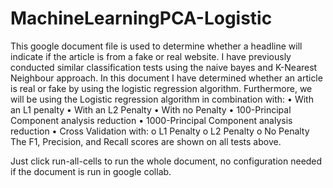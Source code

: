 # MachineLearningPCA-Logistic

This google document file is used to determine whether a headline will indicate if the article is from a fake or real website. I have previously conducted similar classification tests using the naive bayes and K-Nearest Neighbour approach. In this document I have determined whether an article is real or fake by using the logistic regression algorithm. Furthermore, we will be using the Logistic regression algorithm in combination with:
•	With an L1 penalty
•	With an L2 Penalty 
•	With no Penalty 
•	100-Principal Component analysis reduction 
•	1000-Principal Component analysis reduction 
•	Cross Validation with:
o	L1 Penalty 
o	L2 Penalty 
o	No Penalty
The F1, Precision, and Recall scores are shown on all tests above.

Just click run-all-cells to run the whole document, no configuration needed if the document is run in google collab.

